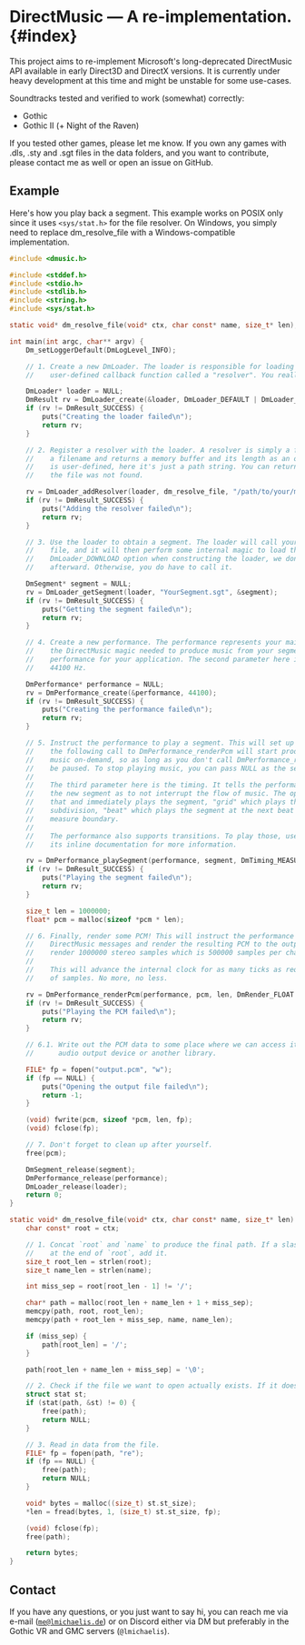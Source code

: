 # DirectMusic — A re-implementation. {#index}

This project aims to re-implement Microsoft's long-deprecated DirectMusic API available in early Direct3D and DirectX
versions. It is currently under heavy development at this time and might be unstable for some use-cases.

Soundtracks tested and verified to work (somewhat) correctly:

* Gothic
* Gothic II (+ Night of the Raven)

If you tested other games, please let me know. If you own any games with .dls, .sty and .sgt files in the data
folders, and you want to contribute, please contact me as well or open an issue on GitHub.

## Example

Here's how you play back a segment. This example works on POSIX only since it uses `<sys/stat.h>` for the file resolver.
On Windows, you simply need to replace dm_resolve_file with a Windows-compatible implementation.

```c
#include <dmusic.h>

#include <stddef.h>
#include <stdio.h>
#include <stdlib.h>
#include <string.h>
#include <sys/stat.h>

static void* dm_resolve_file(void* ctx, char const* name, size_t* len);

int main(int argc, char** argv) {
	Dm_setLoggerDefault(DmLogLevel_INFO);

	// 1. Create a new DmLoader. The loader is responsible for loading and caching DirectMusic files using a
	//    user-defined callback function called a "resolver". You really only ever need one for your application.

	DmLoader* loader = NULL;
	DmResult rv = DmLoader_create(&loader, DmLoader_DEFAULT | DmLoader_DOWNLOAD);
	if (rv != DmResult_SUCCESS) {
		puts("Creating the loader failed\n");
		return rv;
	}

	// 2. Register a resolver with the loader. A resolver is simply a function which gets a context pointer,
	//    a filename and returns a memory buffer and its length as an output parameter. The context pointer
	//    is user-defined, here it's just a path string. You can return NULL from a resolver to indicate that
	//    the file was not found.

	rv = DmLoader_addResolver(loader, dm_resolve_file, "/path/to/your/music/folder");
	if (rv != DmResult_SUCCESS) {
		puts("Adding the resolver failed\n");
		return rv;
	}

	// 3. Use the loader to obtain a segment. The loader will call your resolvers in order to read in the
	//    file, and it will then perform some internal magic to load the segment. Since we set the
	//    DmLoader_DOWNLOAD option when constructing the loader, we don't need to call DmSegment_download
	//    afterward. Otherwise, you do have to call it.

	DmSegment* segment = NULL;
	rv = DmLoader_getSegment(loader, "YourSegment.sgt", &segment);
	if (rv != DmResult_SUCCESS) {
		puts("Getting the segment failed\n");
		return rv;
	}

	// 4. Create a new performance. The performance represents your main playback device. It handles all
	//    the DirectMusic magic needed to produce music from your segments. You typically only need one
	//    performance for your application. The second parameter here is the sample rate, defaulted to
	//    44100 Hz.

	DmPerformance* performance = NULL;
	rv = DmPerformance_create(&performance, 44100);
	if (rv != DmResult_SUCCESS) {
		puts("Creating the performance failed\n");
		return rv;
	}

	// 5. Instruct the performance to play a segment. This will set up the performance's internals so that
	//    the following call to DmPerformance_renderPcm will start producing music. The performance renders
	//    music on-demand, so as long as you don't call DmPerformance_renderPcm, you can consider playback to
	//    be paused. To stop playing music, you can pass NULL as the segment parameter.
	//
	//    The third parameter here is the timing. It tells the performance at which boundary to start playing
	//    the new segment as to not interrupt the flow of music. The options are "instant", which ignores all
	//    that and immediately plays the segment, "grid" which plays the segment at the next possible beat
	//    subdivision, "beat" which plays the segment at the next beat and "measure" which plays it at the next
	//    measure boundary.
	//
	//    The performance also supports transitions. To play those, use DmPerformance_playTransition and see
	//    its inline documentation for more information.

	rv = DmPerformance_playSegment(performance, segment, DmTiming_MEASURE);
	if (rv != DmResult_SUCCESS) {
		puts("Playing the segment failed\n");
		return rv;
	}

	size_t len = 1000000;
	float* pcm = malloc(sizeof *pcm * len);

	// 6. Finally, render some PCM! This will instruct the performance to start processing the underlying
	//    DirectMusic messages and render the resulting PCM to the output buffer. In this case it will
	//    render 1000000 stereo samples which is 500000 samples per channel.
	//
	//    This will advance the internal clock for as many ticks as required to render the requested number
	//    of samples. No more, no less.

	rv = DmPerformance_renderPcm(performance, pcm, len, DmRender_FLOAT | DmRender_STEREO);
	if (rv != DmResult_SUCCESS) {
		puts("Playing the PCM failed\n");
		return rv;
	}

	// 6.1. Write out the PCM data to some place where we can access it later. This could also just be some
	//      audio output device or another library.

	FILE* fp = fopen("output.pcm", "w");
	if (fp == NULL) {
		puts("Opening the output file failed\n");
		return -1;
	}

	(void) fwrite(pcm, sizeof *pcm, len, fp);
	(void) fclose(fp);

	// 7. Don't forget to clean up after yourself.
	free(pcm);

	DmSegment_release(segment);
	DmPerformance_release(performance);
	DmLoader_release(loader);
	return 0;
}

static void* dm_resolve_file(void* ctx, char const* name, size_t* len) {
	char const* root = ctx;

	// 1. Concat `root` and `name` to produce the final path. If a slash is missing
	//    at the end of `root`, add it.
	size_t root_len = strlen(root);
	size_t name_len = strlen(name);

	int miss_sep = root[root_len - 1] != '/';

	char* path = malloc(root_len + name_len + 1 + miss_sep);
	memcpy(path, root, root_len);
	memcpy(path + root_len + miss_sep, name, name_len);

	if (miss_sep) {
		path[root_len] = '/';
	}

	path[root_len + name_len + miss_sep] = '\0';

	// 2. Check if the file we want to open actually exists. If it doesn't, return NULL.
	struct stat st;
	if (stat(path, &st) != 0) {
		free(path);
		return NULL;
	}

	// 3. Read in data from the file.
	FILE* fp = fopen(path, "re");
	if (fp == NULL) {
		free(path);
		return NULL;
	}

	void* bytes = malloc((size_t) st.st_size);
	*len = fread(bytes, 1, (size_t) st.st_size, fp);

	(void) fclose(fp);
	free(path);

	return bytes;
}
```

## Contact

If you have any questions, or you just want to say hi, you can reach me via e-mail ([`me@lmichaelis.de`](mailto:me@lmichaelis.de))
or on Discord either via DM but preferably in the Gothic VR and GMC servers (`@lmichaelis`).
